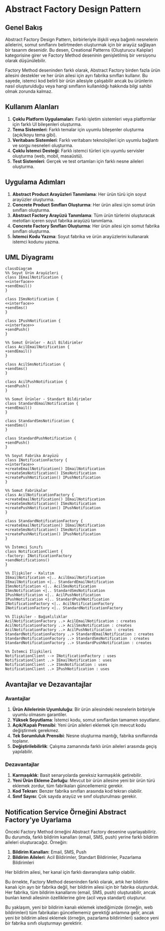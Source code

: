# Abstract Factory Design Pattern

## Genel Bakış

Abstract Factory Design Pattern, birbirleriyle ilişkili veya bağımlı nesnelerin ailelerini, somut sınıflarını belirtmeden oluşturmak için bir arayüz sağlayan bir tasarım desenidir. Bu desen, Creational Patterns (Oluşturucu Kalıplar) kategorisine girer ve Factory Method deseninin genişletilmiş bir versiyonu olarak düşünülebilir.

Factory Method deseninden farklı olarak, Abstract Factory birden fazla ürün ailesini destekler ve her ürün ailesi için ayrı fabrika sınıfları kullanır. Bu sayede, istemci kod belirli bir ürün ailesiyle çalışabilir ancak bu ürünlerin nasıl oluşturulduğu veya hangi sınıfların kullanıldığı hakkında bilgi sahibi olmak zorunda kalmaz.

## Kullanım Alanları

1. **Çoklu Platform Uygulamaları**: Farklı işletim sistemleri veya platformlar için farklı UI bileşenleri oluşturma.
2. **Tema Sistemleri**: Farklı temalar için uyumlu bileşenler oluşturma (açık/koyu tema gibi).
3. **Veritabanı Sistemleri**: Farklı veritabanı teknolojileri için uyumlu bağlantı ve sorgu nesneleri oluşturma.
4. **Çoklu İstemci Desteği**: Farklı istemci türleri için uyumlu servisler oluşturma (web, mobil, masaüstü).
5. **Test Sistemleri**: Gerçek ve test ortamları için farklı nesne aileleri oluşturma.

## Uygulama Adımları

1. **Abstract Product Arayüzleri Tanımlama**: Her ürün türü için soyut arayüzler oluşturma.
2. **Concrete Product Sınıfları Oluşturma**: Her ürün ailesi için somut ürün sınıfları oluşturma.
3. **Abstract Factory Arayüzü Tanımlama**: Tüm ürün türlerini oluşturacak metotları içeren soyut fabrika arayüzü tanımlama.
4. **Concrete Factory Sınıfları Oluşturma**: Her ürün ailesi için somut fabrika sınıfları oluşturma.
5. **İstemci Kodu Yazma**: Soyut fabrika ve ürün arayüzlerini kullanarak istemci kodunu yazma.

## UML Diyagramı
````mermaid
classDiagram
%% Soyut Ürün Arayüzleri
class IEmailNotification {
<<interface>>
+sendEmail()
}

class ISmsNotification {
<<interface>>
+sendSms()
}

class IPushNotification {
<<interface>>
+sendPush()
}

%% Somut Ürünler - Acil Bildirimler
class AcilEmailNotification {
+sendEmail()
}

class AcilSmsNotification {
+sendSms()
}

class AcilPushNotification {
+sendPush()
}

%% Somut Ürünler - Standart Bildirimler
class StandardEmailNotification {
+sendEmail()
}

class StandardSmsNotification {
+sendSms()
}

class StandardPushNotification {
+sendPush()
}

%% Soyut Fabrika Arayüzü
class INotificationFactory {
<<interface>>
+createEmailNotification() IEmailNotification
+createSmsNotification() ISmsNotification
+createPushNotification() IPushNotification
}

%% Somut Fabrikalar
class AcilNotificationFactory {
+createEmailNotification() IEmailNotification
+createSmsNotification() ISmsNotification
+createPushNotification() IPushNotification
}

class StandardNotificationFactory {
+createEmailNotification() IEmailNotification
+createSmsNotification() ISmsNotification
+createPushNotification() IPushNotification
}

%% İstemci Sınıfı
class NotificationClient {
-factory: INotificationFactory
+sendNotifications()
}

%% İlişkiler - Kalıtım
IEmailNotification <|.. AcilEmailNotification
IEmailNotification <|.. StandardEmailNotification
ISmsNotification <|.. AcilSmsNotification
ISmsNotification <|.. StandardSmsNotification
IPushNotification <|.. AcilPushNotification
IPushNotification <|.. StandardPushNotification
INotificationFactory <|.. AcilNotificationFactory
INotificationFactory <|.. StandardNotificationFactory

%% İlişkiler - Bağımlılıklar
AcilNotificationFactory ..> AcilEmailNotification : creates
AcilNotificationFactory ..> AcilSmsNotification : creates
AcilNotificationFactory ..> AcilPushNotification : creates
StandardNotificationFactory ..> StandardEmailNotification : creates
StandardNotificationFactory ..> StandardSmsNotification : creates
StandardNotificationFactory ..> StandardPushNotification : creates

%% İstemci İlişkileri
NotificationClient --> INotificationFactory : uses
NotificationClient ..> IEmailNotification : uses
NotificationClient ..> ISmsNotification : uses
NotificationClient ..> IPushNotification : uses

````

## Avantajlar ve Dezavantajlar

### Avantajlar

1. **Ürün Ailelerinin Uyumluluğu**: Bir ürün ailesindeki nesnelerin birbiriyle uyumlu olmasını garantiler.
2. **Yüksek Soyutlama**: İstemci kodu, somut sınıflardan tamamen soyutlanır.
3. **Açık/Kapalı Prensibi**: Yeni ürün aileleri eklemek için mevcut kodu değiştirmek gerekmez.
4. **Tek Sorumluluk Prensibi**: Nesne oluşturma mantığı, fabrika sınıflarında toplanır.
5. **Değiştirilebilirlik**: Çalışma zamanında farklı ürün aileleri arasında geçiş yapılabilir.

### Dezavantajlar

1. **Karmaşıklık**: Basit senaryolarda gereksiz karmaşıklık getirebilir.
2. **Yeni Ürün Ekleme Zorluğu**: Mevcut bir ürün ailesine yeni bir ürün türü eklemek zordur, tüm fabrikaları güncellemeniz gerekir.
3. **Kod Tekrarı**: Benzer fabrika sınıfları arasında kod tekrarı olabilir.
4. **Sınıf Sayısı**: Çok sayıda arayüz ve sınıf oluşturulması gerekir.

## Notification Service Örneğini Abstract Factory'ye Uyarlama

Önceki Factory Method örneğini Abstract Factory desenine uyarlayabiliriz. Bu durumda, farklı bildirim kanalları (email, SMS, push) yerine farklı bildirim aileleri oluşturacağız. Örneğin:

1. **Bildirim Kanalları**: Email, SMS, Push
2. **Bildirim Aileleri**: Acil Bildirimler, Standart Bildirimler, Pazarlama Bildirimleri

Her bildirim ailesi, her kanal için farklı davranışlara sahip olabilir.


Bu örnekte, Factory Method deseninden farklı olarak, artık her bildirim kanalı için ayrı bir fabrika değil, her bildirim ailesi için bir fabrika oluşturduk. Her fabrika, tüm bildirim kanallarını (email, SMS, push) oluşturabilir, ancak bunları kendi ailesinin özelliklerine göre (acil veya standart) oluşturur.

Bu yaklaşım, yeni bir bildirim kanalı eklemek istediğimizde (örneğin, web bildirimleri) tüm fabrikaları güncellememiz gerektiği anlamına gelir, ancak yeni bir bildirim ailesi eklemek (örneğin, pazarlama bildirimleri) sadece yeni bir fabrika sınıfı oluşturmayı gerektirir.